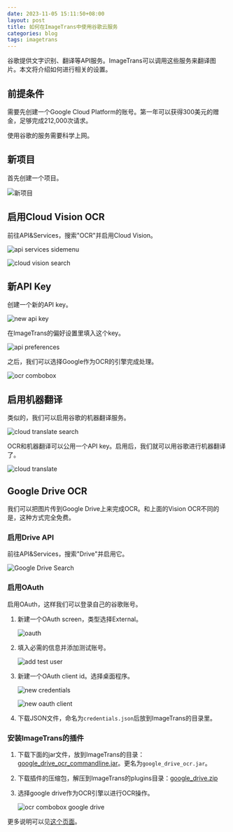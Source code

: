 ```yaml
---
date: 2023-11-05 15:11:50+08:00
layout: post
title: 如何在ImageTrans中使用谷歌云服务
categories: blog
tags: imagetrans
---
```


谷歌提供文字识别、翻译等API服务。ImageTrans可以调用这些服务来翻译图片。本文将介绍如何进行相关的设置。

## 前提条件

需要先创建一个Google Cloud Platform的账号。第一年可以获得300美元的赠金，足够完成212,000次请求。

使用谷歌的服务需要科学上网。

## 新项目

首先创建一个项目。

![新项目](/album/googlecloud/new_project.jpg)

## 启用Cloud Vision OCR

前往API&Services，搜索"OCR"并启用Cloud Vision。

![api services sidemenu](/album/googlecloud/api_services_sidemenu.jpg)

![cloud vision search](/album/googlecloud/cloud_vision_search.jpg)


## 新API Key

创建一个新的API key。

![new api key](/album/googlecloud/cloud_vision_new_api_key.jpg)

在ImageTrans的偏好设置里填入这个key。

![api preferences](/album/googlecloud/google_api_preferences.jpg)

之后，我们可以选择Google作为OCR的引擎完成处理。

![ocr combobox](/album/googlecloud/ocr_combobox.jpg)

## 启用机器翻译

类似的，我们可以启用谷歌的机器翻译服务。

![cloud translate search](/album/googlecloud/cloud_translate_search.jpg)

OCR和机器翻译可以公用一个API key。启用后，我们就可以用谷歌进行机器翻译了。

![cloud translate](/album/googlecloud/google_translate.jpg)

## Google Drive OCR

我们可以把图片传到Google Drive上来完成OCR。和上面的Vision OCR不同的是，这种方式完全免费。

### 启用Drive API

前往API&Services，搜索"Drive"并启用它。

![Google Drive Search](/album/googlecloud/drive_search.jpg)

### 启用OAuth

启用OAuth，这样我们可以登录自己的谷歌账号。

1. 新建一个OAuth screen，类型选择External。
    
   ![oauth](/album/googlecloud/oauth.jpg)
   
2. 填入必需的信息并添加测试账号。

   ![add test user](/album/googlecloud/test_user.jpg)

3. 新建一个OAuth client id。选择桌面程序。

   ![new credentials](/album/googlecloud/cloud_vision_new_api_key.jpg)
   
   ![new oauth client](/album/googlecloud/new_oauth_client.jpg)

4. 下载JSON文件，命名为`credentials.json`后放到ImageTrans的目录里。

### 安装ImageTrans的插件

1. 下载下面的jar文件，放到ImageTrans的目录： [google_drive_ocr_commandline.jar](https://github.com/xulihang/Google-Drive-OCR-Java/releases/download/builds/google_drive_ocr_commandline.jar)。更名为`google_drive_ocr.jar`。
2. 下载插件的压缩包，解压到ImageTrans的plugins目录：[google_drive.zip](https://github.com/xulihang/ImageTrans-docs/files/7404613/google_drive.zip)
3. 选择google drive作为OCR引擎以进行OCR操作。

   ![ocr combobox google drive](/album/googlecloud/ocr_combobox_google_drive.jpg)

更多说明可以见[这个页面](https://github.com/xulihang/ImageTrans_plugins/tree/master/googledriveOCR)。




